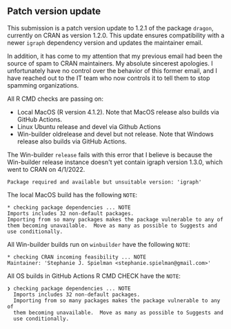 ## Patch version update
This submission is a patch version update to 1.2.1 of the package `dragon`, currently on CRAN as version 1.2.0. This update ensures compatibility with a newer `igraph` dependency version and updates the maintainer email.

In addition, it has come to my attention that my previous email had been the source of spam to CRAN maintainers. My absolute sincerest apologies. I unfortunately have no control over the behavior of this former email, and I have reached out to the IT team who now controls it to tell them to stop spamming organizations.


All R CMD checks are passing on:

+ Local MacOS (R version 4.1.2). Note that MacOS release also builds via GitHub Actions.
+ Linux Ubuntu release and devel via Github Actions
+ Win-builder oldrelease and devel but not release. Note that Windows release also builds via GitHub Actions.


The Win-builder `release` fails with this error that I believe is because the Win-builder release instance doesn't yet contain igraph version 1.3.0, which went to CRAN on 4/1/2022.

```
Package required and available but unsuitable version: 'igraph'
```

The local MacOS build has the following `NOTE`:

```
* checking package dependencies ... NOTE
Imports includes 32 non-default packages.
Importing from so many packages makes the package vulnerable to any of
them becoming unavailable.  Move as many as possible to Suggests and
use conditionally.
```

All Win-builder builds run on `winbuilder` have the following `NOTE`:

```
* checking CRAN incoming feasibility ... NOTE
Maintainer: 'Stephanie J. Spielman <stephanie.spielman@gmail.com>'
```



All OS builds in GitHub Actions R CMD CHECK have the `NOTE`:

```
❯ checking package dependencies ... NOTE
  Imports includes 32 non-default packages.
  Importing from so many packages makes the package vulnerable to any of
  them becoming unavailable.  Move as many as possible to Suggests and
  use conditionally.
```
